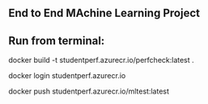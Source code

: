 ## End to End MAchine Learning Project



## Run from terminal:

docker build -t studentperf.azurecr.io/perfcheck:latest .

docker login studentperf.azurecr.io

docker push studentperf.azurecr.io/mltest:latest

